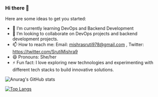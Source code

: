 ### Hi there 👋

<!--
**SrutiMi/SrutiMi** is a ✨ _special_ ✨ repository because its `README.md` (this file) appears on your GitHub profile.-->

<!--START_SECTION:activity-->


Here are some ideas to get you started:

- 🌱 I’m currently learning DevOps and Backend Development
- 👯 I’m looking to collaborate on DevOps projects and backend development projects.
- 📫 How to reach me: Email: mishrasruti978@gmail.com , Twitter: https://twitter.com/SrutiMishra9
- 😄 Pronouns: She/her
- ⚡ Fun fact:  I love exploring new technologies and experimenting with different tech stacks to build innovative solutions.


![Anurag's GitHub stats](https://github-readme-stats.vercel.app/api?username=SrutiMi&show_icons=true&theme=transparent)


[![Top Langs](https://github-readme-stats.vercel.app/api/top-langs/?username=SrutiMi&layout=pie)](https://github.com/SrutiMi/github-readme-stats)
